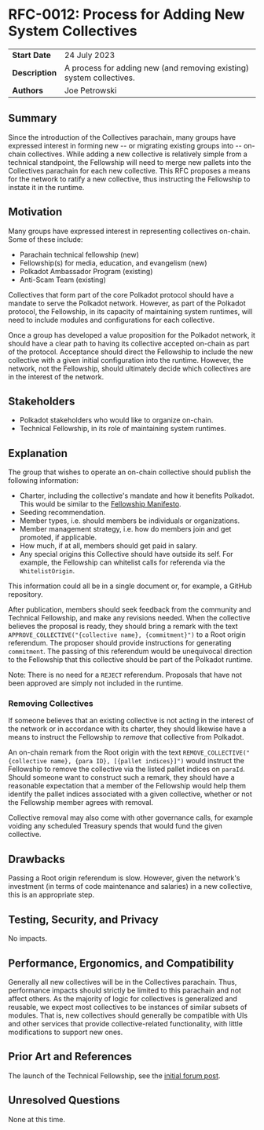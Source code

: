 # RFC-0012: Process for Adding New System Collectives

|                 |                                                                               |
| --------------- | ----------------------------------------------------------------------------- |
| **Start Date**  | 24 July 2023                                                                  |
| **Description** | A process for adding new (and removing existing) system collectives.          |
| **Authors**     | Joe Petrowski                                                                 |

## Summary

Since the introduction of the Collectives parachain, many groups have expressed interest in forming
new -- or migrating existing groups into -- on-chain collectives. While adding a new collective is
relatively simple from a technical standpoint, the Fellowship will need to merge new pallets into
the Collectives parachain for each new collective. This RFC proposes a means for the network to
ratify a new collective, thus instructing the Fellowship to instate it in the runtime.

## Motivation

Many groups have expressed interest in representing collectives on-chain. Some of these include:

- Parachain technical fellowship (new)
- Fellowship(s) for media, education, and evangelism (new)
- Polkadot Ambassador Program (existing)
- Anti-Scam Team (existing)

Collectives that form part of the core Polkadot protocol should have a mandate to serve the
Polkadot network. However, as part of the Polkadot protocol, the Fellowship, in its capacity of
maintaining system runtimes, will need to include modules and configurations for each collective.

Once a group has developed a value proposition for the Polkadot network, it should have a clear
path to having its collective accepted on-chain as part of the protocol. Acceptance should direct
the Fellowship to include the new collective with a given initial configuration into the runtime.
However, the network, not the Fellowship, should ultimately decide which collectives are in the
interest of the network.

## Stakeholders

- Polkadot stakeholders who would like to organize on-chain.
- Technical Fellowship, in its role of maintaining system runtimes.

## Explanation

The group that wishes to operate an on-chain collective should publish the following information:

- Charter, including the collective's mandate and how it benefits Polkadot. This would be similar
  to the
  [Fellowship Manifesto](https://github.com/polkadot-fellows/manifesto/blob/0c3df46/manifesto.pdf).
- Seeding recommendation.
- Member types, i.e. should members be individuals or organizations.
- Member management strategy, i.e. how do members join and get promoted, if applicable.
- How much, if at all, members should get paid in salary.
- Any special origins this Collective should have outside its self. For example, the Fellowship
  can whitelist calls for referenda via the `WhitelistOrigin`.

This information could all be in a single document or, for example, a GitHub repository.

After publication, members should seek feedback from the community and Technical Fellowship, and
make any revisions needed. When the collective believes the proposal is ready, they should bring a
remark with the text `APPROVE_COLLECTIVE("{collective name}, {commitment}")` to a Root origin
referendum. The proposer should provide instructions for generating `commitment`. The passing of
this referendum would be unequivocal direction to the Fellowship that this collective should be
part of the Polkadot runtime.

Note: There is no need for a `REJECT` referendum. Proposals that have not been approved are simply
not included in the runtime.

### Removing Collectives

If someone believes that an existing collective is not acting in the interest of the network or in
accordance with its charter, they should likewise have a means to instruct the Fellowship to
_remove_ that collective from Polkadot.

An on-chain remark from the Root origin with the text
`REMOVE_COLLECTIVE("{collective name}, {para ID}, [{pallet indices}]")` would instruct the
Fellowship to remove the collective via the listed pallet indices on `paraId`. Should someone want
to construct such a remark, they should have a reasonable expectation that a member of the
Fellowship would help them identify the pallet indices associated with a given collective, whether
or not the Fellowship member agrees with removal.

Collective removal may also come with other governance calls, for example voiding any scheduled
Treasury spends that would fund the given collective.

## Drawbacks

Passing a Root origin referendum is slow. However, given the network's investment (in terms of code
maintenance and salaries) in a new collective, this is an appropriate step.

## Testing, Security, and Privacy

No impacts.

## Performance, Ergonomics, and Compatibility

Generally all new collectives will be in the Collectives parachain. Thus, performance impacts
should strictly be limited to this parachain and not affect others. As the majority of logic for
collectives is generalized and reusable, we expect most collectives to be instances of similar
subsets of modules. That is, new collectives should generally be compatible with UIs and other
services that provide collective-related functionality, with little modifications to support new
ones.

## Prior Art and References

The launch of the Technical Fellowship, see the
[initial forum post](https://forum.polkadot.network/t/calling-polkadot-core-developers/506).

## Unresolved Questions

None at this time.
